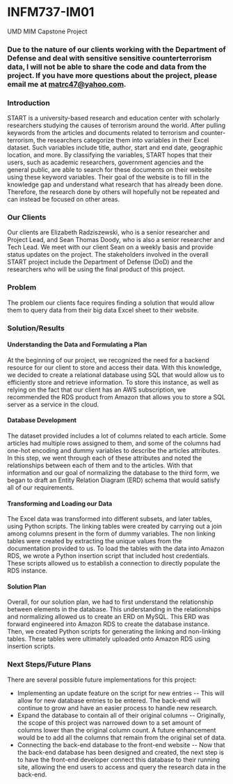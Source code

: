 # INFM737-IM01
UMD MIM Capstone Project

### Due to the nature of our clients working with the Department of Defense and deal with sensitive sensitive counterterrorism data, I will not be able to share the code and data from the project. If you have more questions about the project, please email me at matrc47@yahoo.com.

### Introduction
START is a university-based research and education center with scholarly researchers studying the causes of terrorism around the world. After pulling keywords from the articles and documents related to terrorism and counter-terrorism, the researchers categorize them into variables in their Excel dataset. Such variables include title, author, start and end date, geographic location, and more. By classifying the variables, START hopes that their users, such as academic researchers, government agencies and the general public, are able to search for these documents on their website using these keyword variables. Their goal of the website is to fill in the knowledge gap and understand what research that has already been done. Therefore, the research done by others will hopefully not be repeated and can instead be focused on other areas. 

### Our Clients
Our clients are Elizabeth Radziszewski, who is a senior researcher and Project Lead, and Sean Thomas Doody, who is also a senior researcher and Tech Lead. We meet with our client Sean on a weekly basis and provide status updates on the project. The stakeholders involved in the overall START project include the Department of Defense (DoD) and the researchers who will be using the final product of this project. 

### Problem
The problem our clients face requires finding a solution that would allow them to query data from their big data Excel sheet to their website.

### Solution/Results
#### Understanding the Data and Formulating a Plan
At the beginning of our project, we recognized the need for a backend resource for our client to store and access their data. With this knowledge, we decided to create a relational database using SQL that would allow us to efficiently store and retrieve information. To store this instance, as well as relying on the fact that our client has an AWS subscription, we recommended the RDS product from Amazon that allows you to store a SQL server as a service in the cloud.

#### Database Development
The dataset provided includes a lot of columns related to each article. Some articles had multiple rows assigned to them, and some of the columns had one-hot encoding and dummy variables to describe the articles attributes. In this step, we went through each of these attributes and noted the relationships between each of them and to the articles. With that information and our goal of normalizing the database to the third form, we began to draft an Entity Relation Diagram (ERD) schema that would satisfy all of our requirements.

#### Transforming and Loading our Data
The Excel data was transformed into different subsets, and later tables, using Python scripts. The linking tables were created by carrying out a join among columns present in the form of dummy variables. The non linking tables were created by extracting the unique values from the documentation provided to us. 
To load the tables with the data into Amazon RDS, we wrote a Python insertion script that included host credentials. These scripts allowed us to establish a connection to directly populate the RDS instance.

#### Solution Plan
Overall, for our solution plan, we had to first understand the relationship between elements in the database. This understanding in the relationships and normalizing allowed us to create an ERD on MySQL. This ERD was forward engineered into Amazon RDS to create the database instance. Then, we created Python scripts for generating the linking and non-linking tables. These tables were ultimately uploaded onto Amazon RDS using insertion scripts. 

### Next Steps/Future Plans
There are several possible future implementations for this project:
- Implementing an update feature on the script for new entries
-- This will allow for new database entries to be entered. The back-end will continue to grow and have an easier process to handle new research.
- Expand the database to contain all of their original columns
-- Originally, the scope of this project was narrowed down to a set amount of columns lower than the original column count. A future enhancement would be to add all the columns that remain from the original set of data.
- Connecting the back-end database to the front-end website
-- Now that the back-end database has been designed and created, the next step is to have the front-end developer connect this database to their running site, allowing the end users  to access and query the research data in the back-end.

